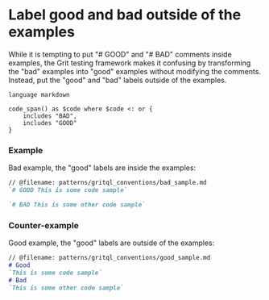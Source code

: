 # Label good and bad outside of the examples

While it is tempting to put "# GOOD" and "# BAD" comments inside examples, the Grit testing framework makes it confusing by transforming the "bad" examples into "good" examples without modifying the comments. Instead, put the "good" and "bad" labels outside of the examples.

```grit
language markdown

code_span() as $code where $code <: or {
    includes "BAD",
    includes "GOOD"
}
```

### Example

Bad example, the "good" labels are inside the examples:
```md
// @filename: patterns/gritql_conventions/bad_sample.md
`# GOOD This is some code sample`

`# BAD This is some other code sample`
```

### Counter-example

Good example, the "good" labels are outside of the examples:

```md
// @filename: patterns/gritql_conventions/good_sample.md
# Good
`This is some code sample`
# Bad
`This is some other code sample`
```